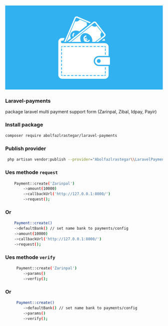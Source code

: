 ![alt text](https://raw.githubusercontent.com/abolfazlrastegar/laravel-payments/main/laravel-payments.webp?raw=true)
### Laravel-payments
package laravel multi payment support form  (Zarinpal, Zibal, Idpay, Payir)

### Install package
```bash
composer require abolfazlrastegar/laravel-payments
```
### Publish provider
```bash
 php artisan vendor:publish --provider="Abolfazlrastegar\\LaravelPayments\\Providers\\PaymentServiceProvider" --force
```

### Ues methode `request`
```bash
    Payment::create('Zarinpal')
        ->amount(10000)
        ->callbackUrl('http://127.0.0.1:8000/')
        ->request();
```
### Or
```bash
    Payment::create()
    ->defaultBank() // set name bank to payments/config
    ->amount(10000)
    ->callbackUrl('http://127.0.0.1:8000/')
    ->request();
```
### Ues methode `verify`
```bash
     Payment::create('Zarinpal')
        ->params()
        ->verfiy();
```
### Or 
```bash
     Payment::create()
        ->defaultBank() // set name bank to payments/config
        ->params() 
        ->verify();
```
